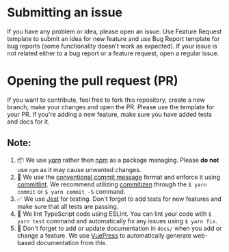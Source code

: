 # Submitting an issue
If you have any problem or idea, please open an issue.
Use Feature Request template to submit an idea for new feature and use Bug Report template for bug reports (some functionality doesn't work as expected).
If your issue is not related either to a bug report or a feature request, open a regular issue.

# Opening the pull request (PR)
If you want to contribute, feel free to fork this repository, create a new branch, make your changes and open the PR.
Please use the template for your PR. If you're adding a new feature, make sure you have added tests and docs for it.

## Note:
1. 📦 We use _[yarn](https://yarnpkg.com/en/)_ rather then _[npm](https://www.npmjs.com/)_ as a package managing. Please **do not** use `npm` as it may cause unwanted changes.
2. 📝 We use the [conventional commit message](https://github.com/marionebl/commitlint/tree/master/%40commitlint/config-conventional) format and enforce it using [commitlint](https://marionebl.github.io/commitlint/#/). We recommend utilizing [commitizen](http://commitizen.github.io/cz-cli/) through the `$ yarn commit` or `$ yarn commit -S` command.
3. ✅ We use [Jest](https://jestjs.io/) for testing. Don't forget to add tests for new features and make sure that all tests are passing.
4. 👕 We lint TypeScript code using ESLint. You can lint your code with `$ yarn test` command and automatically fix any issues using `$ yarn fix`.
5. 📖 Don't forget to add or update documentation in `docs/` when you add or change a feature. We use [VuePress](https://vuepress.vuejs.org/) to automatically generate web-based documentation from this.
